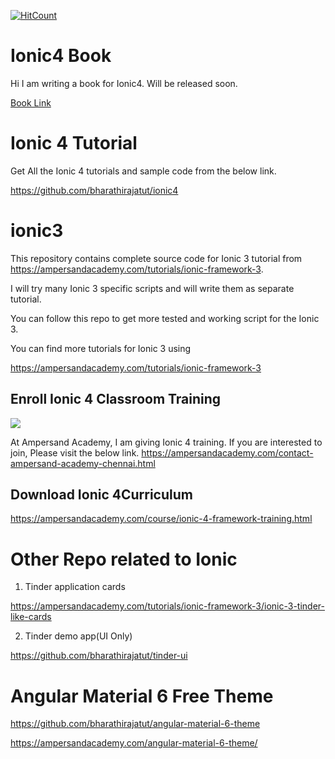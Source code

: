 [![HitCount](http://hits.dwyl.io/{username}/{project}.svg)](http://hits.dwyl.io/{username}/{project})

# Ionic4 Book

Hi I am writing a book for Ionic4. Will be released soon.

<a href="https://ampersandacademy.com/publications/">Book Link</a>

# Ionic 4 Tutorial

Get All the Ionic 4 tutorials and sample code from the below link.

https://github.com/bharathirajatut/ionic4

# ionic3

This repository contains complete source code for Ionic 3 tutorial from https://ampersandacademy.com/tutorials/ionic-framework-3.

I will try many Ionic 3 specific scripts and will write them as separate tutorial.

You can follow this repo to get more tested and working script for the Ionic 3.

You can find more tutorials for Ionic 3 using

https://ampersandacademy.com/tutorials/ionic-framework-3

## Enroll Ionic 4 Classroom Training

<img src="https://raw.githubusercontent.com/bharathirajatut/ionic4/master/i4.png">

At Ampersand Academy, I am giving Ionic 4 training. If you are interested to join, Please visit the below link.
https://ampersandacademy.com/contact-ampersand-academy-chennai.html

## Download Ionic 4Curriculum

https://ampersandacademy.com/course/ionic-4-framework-training.html



# Other Repo related to Ionic

1. Tinder application cards 

https://ampersandacademy.com/tutorials/ionic-framework-3/ionic-3-tinder-like-cards


2. Tinder demo app(UI Only)

https://github.com/bharathirajatut/tinder-ui


# Angular Material 6 Free Theme

https://github.com/bharathirajatut/angular-material-6-theme

https://ampersandacademy.com/angular-material-6-theme/

